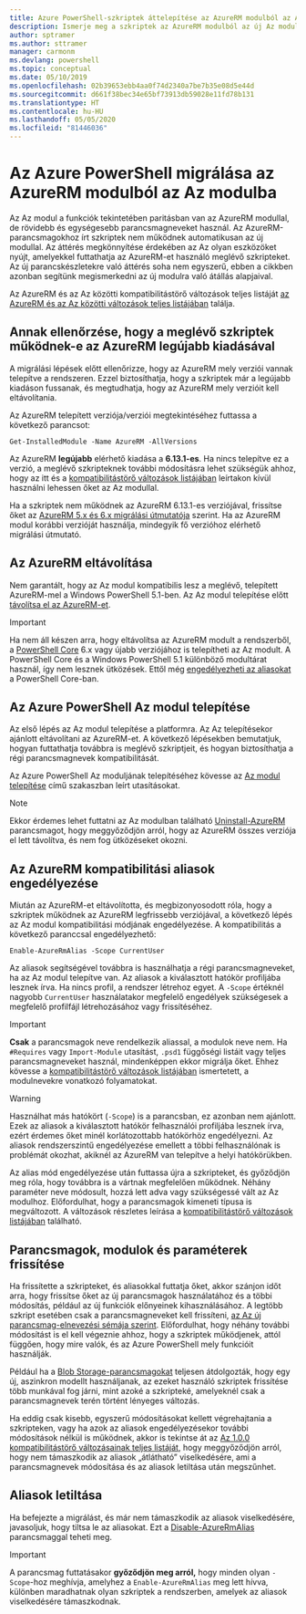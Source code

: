 ```yaml
---
title: Azure PowerShell-szkriptek áttelepítése az AzureRM modulból az Az modulba
description: Ismerje meg a szkriptek az AzureRM modulból az új Az modulba való áttelepítésére szolgáló lépéseket és eszközöket.
author: sptramer
ms.author: sttramer
manager: carmonm
ms.devlang: powershell
ms.topic: conceptual
ms.date: 05/10/2019
ms.openlocfilehash: 02b39653ebb4aa0f74d2340a7be7b35e08d5e44d
ms.sourcegitcommit: d661f38bec34e65bf73913db59028e11fd78b131
ms.translationtype: HT
ms.contentlocale: hu-HU
ms.lasthandoff: 05/05/2020
ms.locfileid: "81446036"
---
```

# <a name="migrate-azure-powershell-from-azurerm-to-az"></a>Az Azure PowerShell migrálása az AzureRM modulból az Az modulba

Az Az modul a funkciók tekintetében paritásban van az AzureRM modullal, de rövidebb és egységesebb parancsmagneveket használ.
Az AzureRM-parancsmagokhoz írt szkriptek nem működnek automatikusan az új modullal. Az áttérés megkönnyítése érdekében az Az olyan eszközöket nyújt, amelyekkel futtathatja az AzureRM-et használó meglévő szkripteket. Az új parancskészletekre való áttérés soha nem egyszerű, ebben a cikkben azonban segítünk megismerkedni az új modulra való átállás alapjaival.

Az AzureRM és az Az közötti kompatibilitástörő változások teljes listáját [az AzureRM és az Az közötti változások teljes listájában](migrate-az-1.0.0.md) találja.

## <a name="ensure-existing-scripts-work-with-the-latest-azurerm-release"></a>Annak ellenőrzése, hogy a meglévő szkriptek működnek-e az AzureRM legújabb kiadásával

A migrálási lépések előtt ellenőrizze, hogy az AzureRM mely verziói vannak telepítve a rendszeren. Ezzel biztosíthatja, hogy a szkriptek már a legújabb kiadáson fussanak, és megtudhatja, hogy az AzureRM mely verzióit kell eltávolítania.

Az AzureRM telepített verziója/verziói megtekintéséhez futtassa a következő parancsot:

```powershell-interactive
Get-InstalledModule -Name AzureRM -AllVersions
```

Az AzureRM __legújabb__ elérhető kiadása a __6.13.1-es__. Ha nincs telepítve ez a verzió, a meglévő szkripteknek további módosításra lehet szükségük ahhoz, hogy az itt és a [kompatibilitástörő változások listájában](migrate-az-1.0.0.md) leírtakon kívül használni lehessen őket az Az modullal.

Ha a szkriptek nem működnek az AzureRM 6.13.1-es verziójával, frissítse őket az [AzureRM 5.x és 6.x migrálási útmutatója](/powershell/azure/azurerm/migration-guide.6.0.0) szerint.
Ha az AzureRM modul korábbi verzióját használja, mindegyik fő verzióhoz elérhető migrálási útmutató.

## <a name="uninstall-azurerm"></a>Az AzureRM eltávolítása

Nem garantált, hogy az Az modul kompatibilis lesz a meglévő, telepített AzureRM-mel a Windows PowerShell 5.1-ben. Az Az modul telepítése előtt [távolítsa el az AzureRM-et](/powershell/azure/uninstall-az-ps#uninstall-the-azurerm-module).

> [!IMPORTANT]
>
> Ha nem áll készen arra, hogy eltávolítsa az AzureRM modult a rendszerből, a [PowerShell Core](/powershell/scripting/install/installing-powershell-core-on-windows) 6.x vagy újabb verziójához is telepítheti az Az modult. A PowerShell Core és a Windows PowerShell 5.1 különböző modultárat használ, így nem lesznek ütközések. Ettől még [engedélyezheti az aliasokat](#enable-azurerm-compatibility-aliases) a PowerShell Core-ban.

## <a name="install-the-azure-powershell-az-module"></a>Az Azure PowerShell Az modul telepítése

Az első lépés az Az modul telepítése a platformra. Az Az telepítésekor ajánlott eltávolítani az AzureRM-et. A következő lépésekben bemutatjuk, hogyan futtathatja továbbra is meglévő szkriptjeit, és hogyan biztosíthatja a régi parancsmagnevek kompatibilitását.

Az Azure PowerShell Az moduljának telepítéséhez kövesse az [Az modul telepítése](install-az-ps.md) című szakaszban leírt utasításokat.

> [!NOTE]
> Ekkor érdemes lehet futtatni az Az modulban található [Uninstall-AzureRM](/powershell/module/az.accounts/uninstall-azurerm) parancsmagot, hogy meggyőződjön arról, hogy az AzureRM összes verziója el lett távolítva, és nem fog ütközéseket okozni.

## <a name="enable-azurerm-compatibility-aliases"></a>Az AzureRM kompatibilitási aliasok engedélyezése

Miután az AzureRM-et eltávolította, és megbizonyosodott róla, hogy a szkriptek működnek az AzureRM legfrissebb verziójával, a következő lépés az Az modul kompatibilitási módjának engedélyezése. A kompatibilitás a következő paranccsal engedélyezhető:

```powershell-interactive
Enable-AzureRmAlias -Scope CurrentUser
```

Az aliasok segítségével továbbra is használhatja a régi parancsmagneveket, ha az Az modul telepítve van. Az aliasok a kiválasztott hatókör profiljába lesznek írva. Ha nincs profil, a rendszer létrehoz egyet.
A `-Scope` értéknél nagyobb `CurrentUser` használatakor megfelelő engedélyek szükségesek a megfelelő profilfájl létrehozásához vagy frissítéséhez.

> [!IMPORTANT]
> __Csak__ a parancsmagok neve rendelkezik aliassal, a modulok neve nem. Ha `#Requires` vagy `Import-Module` utasítást, `.psd1` függőségi listáit vagy teljes parancsmagneveket használ, mindenképpen ekkor migrálja őket. Ehhez kövesse a [kompatibilitástörő változások listájában](migrate-az-1.0.0.md) ismertetett, a modulnevekre vonatkozó folyamatokat.

> [!WARNING]
>
> Használhat más hatókört (`-Scope`) is a parancsban, ez azonban nem ajánlott. Ezek az aliasok a kiválasztott hatókör felhasználói profiljába lesznek írva, ezért érdemes őket minél korlátozottabb hatókörhöz engedélyezni. Az aliasok rendszerszintű engedélyezése emellett a többi felhasználónak is problémát okozhat, akiknél az AzureRM van telepítve a helyi hatókörükben.

Az alias mód engedélyezése után futtassa újra a szkripteket, és győződjön meg róla, hogy továbbra is a vártnak megfelelően működnek.
Néhány paraméter neve módosult, hozzá lett adva vagy szükségessé vált az Az modulhoz. Előfordulhat, hogy a parancsmagok kimeneti típusa is megváltozott. A változások részletes leírása a [kompatibilitástörő változások listájában](migrate-az-1.0.0.md) található.

## <a name="update-cmdlets-modules-and-parameters"></a>Parancsmagok, modulok és paraméterek frissítése

Ha frissítette a szkripteket, és aliasokkal futtatja őket, akkor szánjon időt arra, hogy frissítse őket az új parancsmagok használatához és a többi módosítás, például az új funkciók előnyeinek kihasználásához. A legtöbb szkript esetében csak a parancsmagneveket kell frissíteni, [az Az új parancsmag-elnevezési sémája szerint](migrate-az-1.0.0.md#cmdlet-noun-prefix-changes). Előfordulhat, hogy néhány további módosítást is el kell végeznie ahhoz, hogy a szkriptek működjenek, attól függően, hogy mire valók, és az Azure PowerShell mely funkcióit használják.

Például ha a [Blob Storage-parancsmagokat](migrate-az-1.0.0.md#azstorage-previously-azurestorage-and-azurermstorage) teljesen átdolgozták, hogy egy új, aszinkron modellt használjanak, az ezeket használó szkriptek frissítése több munkával fog járni, mint azoké a szkripteké, amelyeknél csak a parancsmagnevek terén történt lényeges változás.

Ha eddig csak kisebb, egyszerű módosításokat kellett végrehajtania a szkripteken, vagy ha azok az aliasok engedélyezésekor további módosítások nélkül is működnek, akkor is tekintse át az [Az 1.0.0 kompatibilitástörő változásainak teljes listáját](migrate-az-1.0.0.md), hogy meggyőződjön arról, hogy nem támaszkodik az aliasok „átlátható” viselkedésére, ami a parancsmagnevek módosítása és az aliasok letiltása után megszűnhet.

## <a name="disable-aliases"></a>Aliasok letiltása

Ha befejezte a migrálást, és már nem támaszkodik az aliasok viselkedésére, javasoljuk, hogy tiltsa le az aliasokat. Ezt a [Disable-AzureRmAlias](/powershell/module/az.accounts/disable-azurermalias) parancsmaggal teheti meg.

> [!IMPORTANT]
> A parancsmag futtatásakor __győződjön meg arról,__ hogy minden olyan `-Scope`-hoz meghívja, amelyhez a `Enable-AzureRmAlias` meg lett hívva, különben maradhatnak olyan szkriptek a rendszerben, amelyek az aliasok viselkedésére támaszkodnak.
